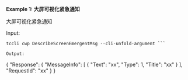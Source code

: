 **Example 1: 大屏可视化紧急通知**

大屏可视化紧急通知

Input: 

```
tccli cwp DescribeScreenEmergentMsg --cli-unfold-argument ```

Output: 
```
{
    "Response": {
        "MessageInfo": [
            {
                "Text": "xx",
                "Type": 1,
                "Title": "xx"
            }
        ],
        "RequestId": "xx"
    }
}
```

